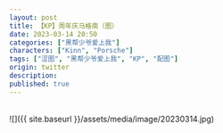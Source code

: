 ```yaml
---
layout: post
title: 【KP】周年庆马格南（图）
date: 2023-03-14 20:50
categories: ["黑帮少爷爱上我"]
characters: ["Kinn", "Porsche"]
tags: ["涩图", "黑帮少爷爱上我", "KP", "配图"]
origin: twitter
description: 
published: true
---
```


<br>
![]({{ site.baseurl }}/assets/media/image/20230314.jpg)
<br><br>
